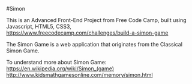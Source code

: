 #Simon

This is an Advanced Front-End Project from Free Code Camp, built using Javascript, HTML5, CSS3, https://www.freecodecamp.com/challenges/build-a-simon-game

The Simon Game is a web application that originates from the Classical Simon Game. 

To understand more about Simon Game:
<br />
https://en.wikipedia.org/wiki/Simon_(game)
<br />
http://www.kidsmathgamesonline.com/memory/simon.html
